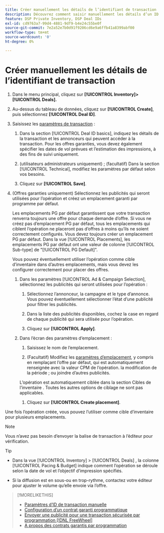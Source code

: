 ```yaml
---
title: Créer manuellement les détails de l’identifiant de transaction
description: Découvrez comment saisir manuellement les détails d’un ID de transaction.
feature: DSP Private Inventory, DSP Deal IDs
exl-id: cd9763a7-99d4-4881-9df9-b4e24c55be0f
source-git-commit: 7e2a52e7b0d91f9206cd6e9a6ffb41a8399abf00
workflow-type: tm+mt
source-wordcount: '0'
ht-degree: 0%

---
```


# Créer manuellement les détails de l’identifiant de transaction

1. Dans le menu principal, cliquez sur **[!UICONTROL Inventory]> [!UICONTROL Deals].**

1. Au-dessus du tableau de données, cliquez sur **[!UICONTROL Create]**, puis sélectionnez **[!UICONTROL Deal ID]**.

1. Saisissez les [paramètres de transaction](deal-id-settings.md) :

   1. Dans la section [!UICONTROL Deal ID basics], indiquez les détails de la transaction et les annonceurs qui peuvent accéder à la transaction. Pour les offres garanties, vous devez également spécifier les dates de vol prévues et l’estimation des impressions, à des fins de suivi uniquement.

   1. (utilisateurs administrateurs uniquement) ; (facultatif) Dans la section [!UICONTROL Technical], modifiez les paramètres par défaut selon vos besoins.

   1. Cliquez sur **[!UICONTROL Save]**.

1. (Offres garanties uniquement) Sélectionnez les publicités qui seront utilisées pour l’opération et créez un emplacement garanti par programme par défaut.

   Les emplacements PG par défaut garantissent que votre transaction renverra toujours une offre pour chaque demande d’offre. Si vous ne créez pas d’emplacement PG par défaut, tous les emplacements qui ciblent l’opération ne placeront pas d’offres à moins qu’ils ne soient correctement configurés. Vous devez toujours créer un emplacement PG par défaut. Dans la vue [!UICONTROL Placements], les emplacements PG par défaut ont une valeur de colonne [!UICONTROL Sub-type] de &quot;[!UICONTROL PG Default]&quot;.

   Vous pouvez éventuellement utiliser l’opération comme cible d’inventaire dans d’autres emplacements, mais vous devez les configurer correctement pour placer des offres.

   1. Dans les paramètres [!UICONTROL Ad & Campaign Selection], sélectionnez les publicités qui seront utilisées pour l’opération :

      1. Sélectionnez l’annonceur, la campagne et le type d’annonce. Vous pouvez éventuellement sélectionner l’état d’une publicité pour filtrer les publicités.

      1. Dans la liste des publicités disponibles, cochez la case en regard de chaque publicité qui sera utilisée pour l’opération.

      1. Cliquez sur **[!UICONTROL Apply]**.
   1. Dans l’écran des paramètres d’emplacement :

      1. Saisissez le nom de l’emplacement.

      1. (Facultatif) Modifiez les [paramètres d’emplacement](/help/dsp/campaign-management/placements/placement-settings.md), y compris en remplaçant l’offre par défaut, qui est automatiquement renseignée avec la valeur CPM de l’opération. la modification de la période ; ou joindre d’autres publicités.

      L’opération est automatiquement ciblée dans la section Cibles de l’inventaire . Toutes les autres options de ciblage ne sont pas applicables.

      1. Cliquez sur **[!UICONTROL Create placement]**.



Une fois l’opération créée, vous pouvez l’utiliser comme cible d’inventaire pour plusieurs emplacements.

>[!NOTE]
>
> Vous n’avez pas besoin d’envoyer la balise de transaction à l’éditeur pour vérification.

>[!TIP]
>
>* Dans la vue [!UICONTROL Inventory] > [!UICONTROL Deals] , la colonne [!UICONTROL Pacing & Budget] indique comment l’opération se déroule selon la date de vol et l’objectif d’impression spécifiés.
>
>* Si la diffusion est en sous-ou en trop-rythme, contactez votre éditeur pour ajuster le volume qu’elle envoie via l’offre.


>[!MORELIKETHIS]
>
>* [Paramètres d’ID de transaction manuelle](deal-id-settings.md)
>* [Configuration d’un contrat garanti programmatique](programmatic-guaranteed-set-up.md)
>* [Envoyer une publicité pour une transaction sécurisée par programmation [!DNL FreeWheel]](freewheel-submit.md)
>* [A propos des contrats garantis par programmation](programmatic-guaranteed-about.md)

<!-- >* [Specify Placements and Ads for a Private Deal](private-deal-attach-placements.md)-->